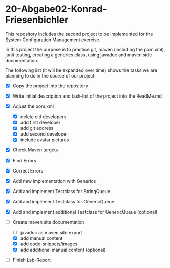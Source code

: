 # 20-Abgabe02-Konrad-Friesenbichler

This repository includes the second project to be implemented 
for the System Configuration Management exercise. 

In this project the purpose is to practice git, maven (including the pom.xml), 
junit testing, creating a generics class, using javadoc and maven side documentation. 

The following list (it will be expanded over time) 
shows the tasks we are planning to do in the course of our project: 

- [x] Copy the project into the repository
- [x] Write initial description and task-list of the project into the ReadMe.md 
- [x] Adjust the pom.xml
  - [x] delete old developers  
  - [x] add first developer 
  - [x] add git address
  - [x] add second developer 
  - [x] include avatar pictures
- [x] Check Maven targets
- [x] Find Errors
- [x] Correct Errors
- [x] Add new implementation with Generics
- [x] Add and implement Testclass for StringQueue
- [x] Add and implement Testclass for GenericQueue
- [x] Add and implement additional Testclass for GenericQueue (optional)
- [ ] Create maven site documentation
  - [ ] javadoc as maven site export
  - [x] add manual content
  - [x] add code-snippets/images
  - [x] add additional manual content (optional)
- [ ] Finish Lab-Report
 

